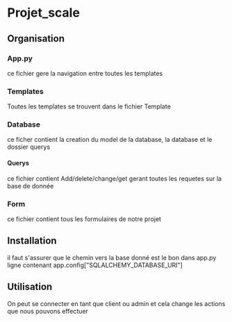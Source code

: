 # Projet_scale
## Organisation
### App.py
ce fichier gere la navigation entre toutes les templates
### Templates
Toutes les templates se trouvent dans le fichier Template
### Database
ce ficher contient la creation du model de la database, la database et le dossier querys
#### Querys
ce fichier contient Add/delete/change/get gerant toutes les requetes sur la base de donnée 
### Form
ce fichier contient tous les formulaires de notre projet
## Installation 
il faut s'assurer que le chemin vers la base donné est le bon dans app.py ligne contenant app.config["SQLALCHEMY_DATABASE_URI"]
## Utilisation
On peut se connecter en tant que client ou admin et cela change les actions que nous pouvons effectuer 
